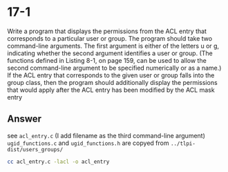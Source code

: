 # 17-1
Write a program that displays the permissions from the ACL entry that corresponds to a particular user or group. The program should take two command-line arguments. The first argument is either of the letters u or g, indicating whether the second argument identifies a user or group. (The functions defined in Listing 8-1, on page 159, can be used to allow the second command-line argument to be specified numerically or as a name.) If the ACL entry that corresponds to the given user or group falls into the group class, then the program should additionally display the permissions that would apply after the ACL entry has been modified by the ACL mask entry

## Answer
see `acl_entry.c` (I add filename as the third command-line argument)
`ugid_functions.c` and `ugid_functions.h` are copyed from `../tlpi-dist/users_groups/`

```sh
cc acl_entry.c -lacl -o acl_entry
```
